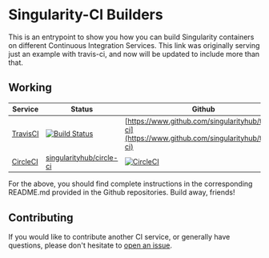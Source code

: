 # Singularity-CI Builders

This is an entrypoint to show you how you can build Singularity containers 
on different Continuous Integration Services. This link was originally serving just
an example with travis-ci, and now will be updated to include more than that.

## Working

| Service | Status | Github |  |
|---------|--------|--------|--|
|[TravisCI](https://travis-ci.org) | [![Build Status](https://travis-ci.org/singularityhub/travis-ci.svg?branch=master)](https://travis-ci.org/singularityhub/travis-ci) | [https://www.github.com/singularityhub/travis-ci](https://www.github.com/singularityhub/travis-ci) | ![img/sregistry-travis.png](img/sregistry-travis.png) |
|[CircleCI](https://www.circleci.com) | [singularityhub/circle-ci](https://www.github.com/singularityhub/circle-ci) | [![CircleCI](https://circleci.com/gh/singularityhub/circle-ci.svg?style=svg)](https://circleci.com/gh/singularityhub/circle-ci) | ![img/sregistry-travis.png](img/sregistry-circle.png) |

For the above, you should find complete instructions in the corresponding README.md
provided in the Github repositories. Build away, friends!


## Contributing

If you would like to contribute another CI service, or generally have questions,
please don't hesitate to [open an issue](https://www.github.com/singularityhub/singularity-ci/).
